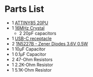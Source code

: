 # Parts List

- 1 [ATTINY85 20PU](https://www.mouser.com/ProductDetail/Microchip-Technology/ATTINY85-20PU?qs=8jWQYweyg6NCiiaOb5GI9Q%3D%3D)
- 1 [16MHz Crystal](https://www.adafruit.com/product/2215)
  - 2 20pF capacitors
- 1 [USB-C receptacle](https://www.adafruit.com/product/4090)
- 2 [1N5227B - Zener Diodes 3.6V 0.5W](https://www.mouser.com/ProductDetail/512-1N5227B)
- 1 10µF Capacitor
- 1 0.1µF Capacitor
- 2 47-Ohm Resistors
- 1 2.2K-Ohm Resistor
- 1 5.1K-Ohm Resistor